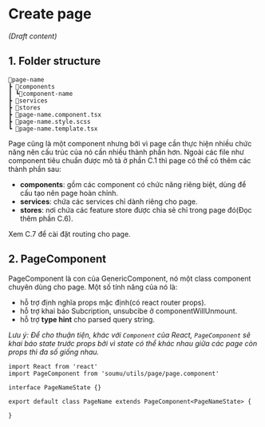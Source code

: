 # Create page
_(Draft content)_

## 1. Folder structure
```
📂page-name
┣ 📂components
┃ ┗📂component-name
┣ 📂services
┣ 📂stores
┣ 📜page-name.component.tsx
┣ 📜page-name.style.scss
┗ 📜page-name.template.tsx
```
Page cũng là một component nhưng bởi vì page cần thực hiện nhiều chức năng nên cấu trúc của nó cần nhiều thành phần hơn. Ngoài các file như component tiêu chuẩn được mô tả ở phần C.1 thì page có thể có thêm các thành phần sau:
- **components**: gồm các component có chức năng riêng biệt, dùng để cấu tạo nên page hoàn chỉnh.
- **services**: chứa các services chỉ dành riêng cho page.
- **stores**: nơi chứa các feature store được chia sẻ chỉ trong page đó(Đọc thêm phần C.6).

Xem C.7 để cài đặt routing cho page.

## 2. PageComponent
PageComponent là con của GenericComponent, nó một class component chuyên dùng cho page. Một số tính năng của nó là:
- hỗ trợ định nghĩa props mặc định(có react router props).
- hỗ trợ khai báo Subcription, unsubcibe ở componentWillUnmount.
- hỗ trợ **type hint** cho parsed query string.

*Lưu ý: Để cho thuận tiện, khác với `Component` của React, `PageComponent` sẽ khai báo state trước props bởi vì state có thể khác nhau giữa các page còn props thì đa số giống nhau.*

```tsx
import React from 'react'
import PageComponent from 'soumu/utils/page/page.component'

interface PageNameState {}

export default class PageName extends PageComponent<PageNameState> {

}
```